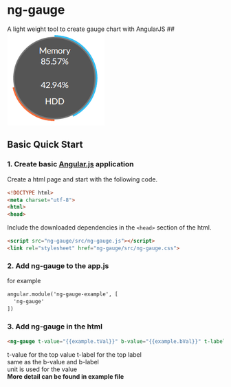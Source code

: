 ng-gauge
========

A light weight tool to create gauge chart with AngularJS
##![Gauge Charts](https://raw.githubusercontent.com/vthinkxie/ng-gauge/master/example/example.png "Gauge Charts")

## Basic Quick Start 

    
### 1. Create basic [Angular.js](http://angularjs.org/) application

Create a html page and start with the following code.
```html
<!DOCTYPE html>
<meta charset="utf-8">
<html>
<head>
```

Include the downloaded dependencies in the ```<head>``` section of the html.

```html
<script src="ng-gauge/src/ng-gauge.js"></script>
<link rel="stylesheet" href="ng-gauge/src/ng-gauge.css">
```

### 2. Add ng-gauge to the app.js
for example
```html
angular.module('ng-gauge-example', [
  'ng-gauge'
])
```

### 3. Add ng-gauge in the html
```html
<ng-gauge t-value="{{example.tVal}}" b-value="{{example.bVal}}" t-label="Memory" b-label="HDD" unit="%"></ng-gauge>
```
t-value for the top value t-label for the top label  
same as the b-value and b-label  
unit is used for the value  
**More detail can be found in example file**
